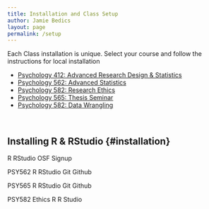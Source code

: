 ```yaml
---
title: Installation and Class Setup
author: Jamie Bedics
layout: page
permalink: /setup
---
```



Each Class installation is unique.  Select your course and follow the instructions for local installation 

* [Psychology 412: Advanced Research Design & Statistics](#412)
* [Psychology 562: Advanced Statistics](#562)
* [Psychology 582: Research Ethics](#ethics)
* [Psychology 565: Thesis Seminar](#packages)
* [Psychology 582: Data Wrangling](#582wrangle)

<br>

## Installing R & RStudio {#installation}
R
RStudio
OSF Signup

PSY562
R
RStudio
Git
Github

PSY565
R
RStudio
Git
Github

PSY582 Ethics
R
R Studio







